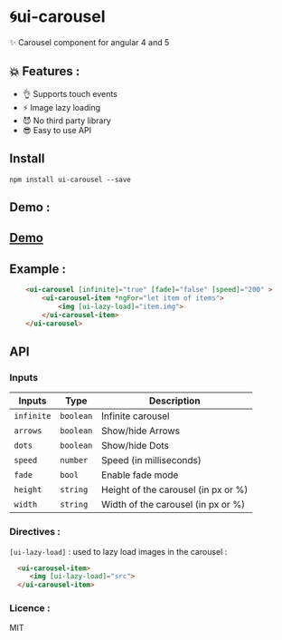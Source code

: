 ﻿# 🌀ui-carousel 

✨  Carousel component for angular 4 and 5

## 💥 Features :
- 👌 Supports touch events
- ⚡️ Image lazy loading
- 😈 No third party library
- 😎 Easy to use API
## Install
``` npm install ui-carousel --save ```

## Demo :

## [Demo](https://bougarfaoui.github.io/ui-carousel/)

## Example :
```html
    <ui-carousel [infinite]="true" [fade]="false" [speed]="200" >
        <ui-carousel-item *ngFor="let item of items">
            <img [ui-lazy-load]="item.img">
        </ui-carousel-item>
    </ui-carousel>
```
## API

### Inputs 

Inputs           | Type            | Description                                                  
---------------- | --------------- | -----------                                           
`infinite`       | `boolean`       | Infinite carousel                     
`arrows`         | `boolean`       | Show/hide Arrows                                                            
`dots`           | `boolean`       | Show/hide Dots       
`speed`          | `number`        | Speed (in milliseconds)       
`fade`           | `bool`          | Enable fade mode                                                             
`height`         | `string`        | Height of the carousel (in px or %)             
`width`          | `string`        | Width of the carousel (in px or %)

### Directives : 

```[ui-lazy-load]``` : used to lazy load images in the carousel :
```html
  <ui-carousel-item>
     <img [ui-lazy-load]="src">
  </ui-carousel-item>
```

### Licence : 

MIT

